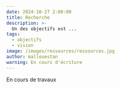 ```yaml
---
date: 2024-10-27 2:00:00
title: Recherche
description: >-
  Un des objectifs est ...
tags:
  - objectifs
  - vision
image: /images/ressources/ressources.jpg
author: mallouestan
warning: En cours d'écriture
---
```


En cours de travaux